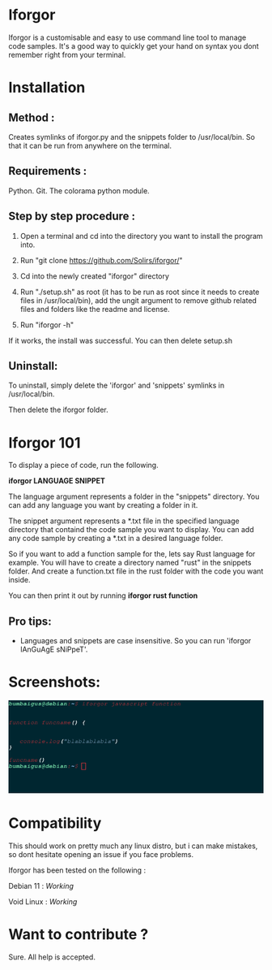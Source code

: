 # Iforgor

Iforgor is a customisable and easy to use command line tool to manage code samples.
It's a good way to quickly get your hand on syntax you dont remember right from your terminal.

# Installation

## Method :

Creates symlinks of iforgor.py and the snippets folder to /usr/local/bin. So that it can be run from anywhere on the terminal.

## Requirements : 

Python.
Git.
The colorama python module. 

## Step by step procedure :

1. Open a terminal and cd into the directory you want to install the program into.

2. Run "git clone https://github.com/Solirs/iforgor/"

3. Cd into the newly created "iforgor" directory

4. Run "./setup.sh" as root (it has to be run as root since it needs to create files in /usr/local/bin), add the ungit argument to remove github related files and folders like the readme and license.

5. Run "iforgor -h"

If it works, the install was successful.
You can then delete setup.sh 

## Uninstall:

To uninstall, simply delete the 'iforgor' and 'snippets' symlinks in /usr/local/bin.

Then delete the iforgor folder.



# Iforgor 101

To display a piece of code, run the following.

**iforgor LANGUAGE SNIPPET**

The language argument represents a folder in the "snippets" directory.
You can add any language you want by creating a folder in it.

The snippet argument represents a *.txt file in the specified language directory that containd the code sample you want to display.
You can add any code sample by creating a *.txt in a desired language folder.

So if you want to add a function sample for the, lets say Rust language for example.
You will have to create a directory named "rust" in the snippets folder.
And create a function.txt file in the rust folder with the code you want inside.

You can then print it out by running **iforgor rust function**

## Pro tips:

- Languages and snippets are case insensitive. So you can run 'iforgor lAnGuAgE sNiPpeT'.







# Screenshots:

![alt text](https://github.com/Solirs/iforgor/blob/master/ressources/demo3.png?raw=true)



# Compatibility

This should work on pretty much any linux distro, but i can make mistakes, so dont hesitate opening an issue if you face problems.

Iforgor has been tested on the following :

Debian 11  : *Working*

Void Linux : *Working*




# Want to contribute ?

Sure. All help is accepted.
